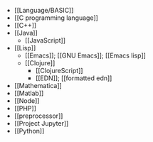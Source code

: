 - [[Language/BASIC]]
- [[C programming language]]
- [[C++]]
- [[Java]]
    - [[JavaScript]]
- [[Lisp]]
    - [[Emacs]]; [[GNU Emacs]]; [[Emacs lisp]]
    - [[Clojure]]
        - [[ClojureScript]]
        - [[EDN]]; [[formatted edn]]
- [[Mathematica]]
- [[Matlab]]
- [[Node]]
- [[PHP]]
- [[preprocessor]]
- [[Project Jupyter]]
- [[Python]]
